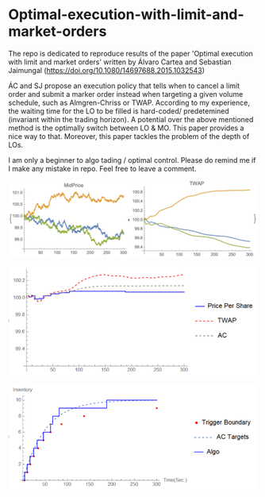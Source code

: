 # Optimal-execution-with-limit-and-market-orders
The repo is dedicated to reproduce results of the paper 'Optimal execution with limit and market orders' written by Álvaro Cartea and Sebastian Jaimungal (https://doi.org/10.1080/14697688.2015.1032543)


ÁC and SJ propose an execution policy that tells when to cancel a limit order and submit a marker order instead when targeting 
a given volume schedule, such as Almgren-Chriss or TWAP. According to my experience, the waiting time for the LO to be filled is 
hard-coded/ predetemined (invariant within the trading horizon). A potential over the above mentioned method is the optimally switch
between LO & MO. This paper provides a nice way to that. Moreover, this paper tackles the problem of the depth of LOs.



I am only a beginner to algo tading / optimal control. Please do remind me if I make any mistake in repo. Feel free to leave a comment.



![plot1](./mid_price.png)





![plot2](./price_per_share_.png)




![plot3](./schedule.png)
